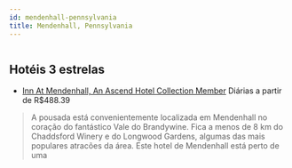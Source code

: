 ```yaml
---
id: mendenhall-pennsylvania
title: Mendenhall, Pennsylvania
---
```


<center><img src="http://www.hotelresb2b.com/images/hoteles/345342_foto_1.JPG" alt="" /></center>


## Hotéis 3 estrelas

-    [Inn At Mendenhall, An Ascend Hotel Collection Member](https://www.hurb.com/hoteis/mendenhall/inn-at-mendenhall-an-ascend-hotel-collection-member-JNP-JP063084?cmp=18055) Diárias a partir de R$488.39
   > A pousada está convenientemente localizada em Mendenhall no coração do fantástico Vale do Brandywine. Fica a menos de 8 km do Chaddsford Winery e do Longwood Gardens, algumas das mais populares atracões da área. Este hotel de Mendenhall está perto de uma 
